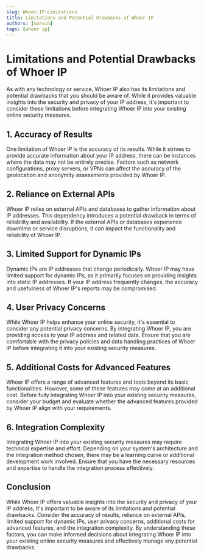 ```yaml
---
slug: Whoer-IP-Limitations
title: Limitations and Potential Drawbacks of Whoer IP
authors: [marvin]
tags: [whoer ip]
---
```


# Limitations and Potential Drawbacks of Whoer IP

As with any technology or service, Whoer IP also has its limitations and potential drawbacks that you should be aware of. While it provides valuable insights into the security and privacy of your IP address, it's important to consider these limitations before integrating Whoer IP into your existing online security measures.

## 1. Accuracy of Results

One limitation of Whoer IP is the accuracy of its results. While it strives to provide accurate information about your IP address, there can be instances where the data may not be entirely precise. Factors such as network configurations, proxy servers, or VPNs can affect the accuracy of the geolocation and anonymity assessments provided by Whoer IP.

## 2. Reliance on External APIs

Whoer IP relies on external APIs and databases to gather information about IP addresses. This dependency introduces a potential drawback in terms of reliability and availability. If the external APIs or databases experience downtime or service disruptions, it can impact the functionality and reliability of Whoer IP.

## 3. Limited Support for Dynamic IPs

Dynamic IPs are IP addresses that change periodically. Whoer IP may have limited support for dynamic IPs, as it primarily focuses on providing insights into static IP addresses. If your IP address frequently changes, the accuracy and usefulness of Whoer IP's reports may be compromised.

## 4. User Privacy Concerns

While Whoer IP helps enhance your online security, it's essential to consider any potential privacy concerns. By integrating Whoer IP, you are providing access to your IP address and related data. Ensure that you are comfortable with the privacy policies and data handling practices of Whoer IP before integrating it into your existing security measures.

## 5. Additional Costs for Advanced Features

Whoer IP offers a range of advanced features and tools beyond its basic functionalities. However, some of these features may come at an additional cost. Before fully integrating Whoer IP into your existing security measures, consider your budget and evaluate whether the advanced features provided by Whoer IP align with your requirements.

## 6. Integration Complexity

Integrating Whoer IP into your existing security measures may require technical expertise and effort. Depending on your system's architecture and the integration method chosen, there may be a learning curve or additional development work involved. Ensure that you have the necessary resources and expertise to handle the integration process effectively.

## Conclusion

While Whoer IP offers valuable insights into the security and privacy of your IP address, it's important to be aware of its limitations and potential drawbacks. Consider the accuracy of results, reliance on external APIs, limited support for dynamic IPs, user privacy concerns, additional costs for advanced features, and the integration complexity. By understanding these factors, you can make informed decisions about integrating Whoer IP into your existing online security measures and effectively manage any potential drawbacks.